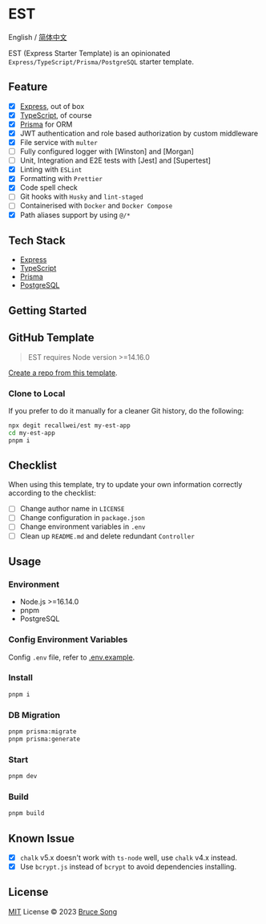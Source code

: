 # EST

English / [简体中文](./README.zh-CN.md)

EST (Express Starter Template) is an opinionated `Express/TypeScript/Prisma/PostgreSQL` starter template.

## Feature

- [x] [Express](https://expressjs.com/), out of box
- [x] [TypeScript](https://www.typescriptlang.org/), of course
- [x] [Prisma](https://www.prisma.io/) for ORM
- [x] JWT authentication and role based authorization by custom middleware
- [x] File service with `multer`
- [ ] Fully configured logger with [Winston] and [Morgan]
- [ ] Unit, Integration and E2E tests with [Jest] and [Supertest]
- [x] Linting with `ESLint`
- [x] Formatting with `Prettier`
- [x] Code spell check
- [ ] Git hooks with `Husky` and `lint-staged`
- [ ] Containerised with `Docker` and `Docker Compose`
- [x] Path aliases support by using `@/*`

## Tech Stack

- [Express](https://expressjs.com/)
- [TypeScript](https://www.typescriptlang.org/)
- [Prisma](https://www.prisma.io/)
- [PostgreSQL](https://www.postgresql.org/)

## Getting Started

## GitHub Template

> EST requires Node version >=14.16.0

[Create a repo from this template](https://github.com/recallwei/est/generate).

### Clone to Local

If you prefer to do it manually for a cleaner Git history, do the following:

```bash
npx degit recallwei/est my-est-app
cd my-est-app
pnpm i
```

## Checklist

When using this template, try to update your own information correctly according to the checklist:

- [ ] Change author name in `LICENSE`
- [ ] Change configuration in `package.json`
- [ ] Change environment variables in `.env`
- [ ] Clean up `README.md` and delete redundant `Controller`

## Usage

### Environment

- Node.js >=16.14.0
- pnpm
- PostgreSQL

### Config Environment Variables

Config `.env` file, refer to [.env.example](./.env.example).

### Install

```bash
pnpm i
```

### DB Migration

```bash
pnpm prisma:migrate
pnpm prisma:generate
```

### Start

```bash
pnpm dev
```

### Build

```bash
pnpm build
```

## Known Issue

- [x] `chalk` v5.x doesn't work with `ts-node` well, use `chalk` v4.x instead.
- [x] Use `bcrypt.js` instead of `bcrypt` to avoid dependencies installing.

## License

[MIT](/LICENSE) License &copy; 2023 [Bruce Song](https://github.com/recallwei)
